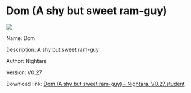 # Dom (A shy but sweet ram-guy)

<img src = "https://raw.githubusercontent.com/Arbiter1223/Koukou-Gurashi-Custom-Students/master/Students/Files/Dom%20(A%20shy%20but%20sweet%20ram-guy).png">

Name: Dom

Description: A shy but sweet ram-guy

Author: Nightara

Version: V0.27

Download link: <a href="https://raw.githubusercontent.com/Arbiter1223/Koukou-Gurashi-Custom-Students/master/Students/Files/Dom%20(A%20shy%20but%20sweet%20ram-guy)%20-%20Nightara%2C%20V0.27.student">Dom (A shy but sweet ram-guy) - Nightara, V0.27.student</a>

